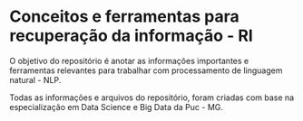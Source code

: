 # Conceitos e ferramentas para recuperação da informação - RI

O objetivo do repositório é anotar as informações importantes e ferramentas relevantes para trabalhar com processamento de linguagem natural - NLP.

Todas as informações e arquivos do repositório, foram criadas com base na especialização em Data Science e Big Data da Puc - MG.
